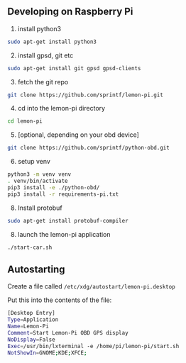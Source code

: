 ## Developing on Raspberry Pi

1. install python3

```sh
sudo apt-get install python3
```

2. install gpsd, git etc

```sh
sudo apt-get install git gpsd gpsd-clients
```

3. fetch the git repo

```sh
git clone https://github.com/sprintf/lemon-pi.git
```

4. cd into the lemon-pi directory

```sh
cd lemon-pi
```

5. [optional, depending on your obd device]

```sh
git clone https://github.com/sprintf/python-obd.git
```

6. setup venv

```sh
python3 -m venv venv
. venv/bin/activate
pip3 install -e ./python-obd/
pip3 install -r requirements-pi.txt
```

[comment]: <> (7. fix up numpy dependency to work on rpi)

[comment]: <> (```sh)

[comment]: <> (sudo apt-get install libatlas-base-dev)

[comment]: <> (```)

8. Install protobuf 

```sh
sudo apt-get install protobuf-compiler
```

8. launch the lemon-pi application

```sh
./start-car.sh
```

## Autostarting 

Create a file called `/etc/xdg/autostart/lemon-pi.desktop`

Put this into the contents of the file:

```sh
[Desktop Entry]
Type=Application
Name=Lemon-Pi
Comment=Start Lemon-Pi OBD GPS display
NoDisplay=False
Exec=/usr/bin/lxterminal -e /home/pi/lemon-pi/start.sh
NotShowIn=GNOME;KDE;XFCE;
```
